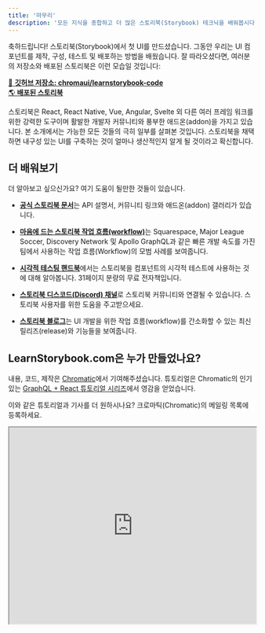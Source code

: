 ```yaml
---
title: '마무리'
description: '모든 지식을 종합하고 더 많은 스토리북(Storybook) 테크닉을 배워봅시다'
---
```


축하드립니다! 스토리북(Storybook)에서 첫 UI를 만드셨습니다. 그동안 우리는 UI 컴포넌트를 제작, 구성, 테스트 및 배포하는 방법을 배웠습니다. 잘 따라오셨다면, 여러분의 저장소와 배포된 스토리북은 이런 모습일 것입니다:

[📕 **깃허브 저장소: chromaui/learnstorybook-code**](https://github.com/chromaui/learnstorybook-code)
<br/>
[🌎 **배포된 스토리북**](https://master--5ccbe484c994280020b6d128.chromatic.com)

스토리북은 React, React Native, Vue, Angular, Svelte 외 다른 여러 프레임 워크를 위한 강력한 도구이며 활발한 개발자 커뮤니티와 풍부한 애드온(addon)을 가지고 있습니다. 본 소개에서는 가능한 모든 것들의 극히 일부를 살펴본 것입니다. 스토리북을 채택하면 내구성 있는 UI를 구축하는 것이 얼마나 생산적인지 알게 될 것이라고 확신합니다.

## 더 배워보기

더 알아보고 싶으신가요? 여기 도움이 될만한 것들이 있습니다.

- [**공식 스토리북 문서**](https://storybook.js.org/docs/react/get-started/introduction)는 API 설명서, 커뮤니티 링크와 애드온(addon) 갤러리가 있습니다.

- [**마음에 드는 스토리북 작업 흐름(workflow)**](https://www.chromatic.com/blog/the-delightful-storybook-workflow)는 Squarespace, Major League Soccer, Discovery Network 및 Apollo GraphQL과 같은 빠른 개발 속도를 가진 팀에서 사용하는 작업 흐름(Workflow)의 모범 사례를 보여줍니다.

- [**시각적 테스팅 핸드북**](https://storybook.js.org/tutorials/visual-testing-handbook/)에서는 스토리북을 컴포넌트의 시각적 테스트에 사용하는 것에 대해 알아봅니다. 31페이지 분량의 무료 전자책입니다.

- [**스토리북 디스코드(Discord) 채널**](https://discord.gg/UUt2PJb)로 스토리북 커뮤니티와 연결될 수 있습니다. 스토리북 사용자를 위한 도움을 주고받으세요.

- [**스토리북 블로그**](https://medium.com/storybookjs)는 UI 개발을 위한 작업 흐름(workflow)를 간소화할 수 있는 최신 릴리즈(release)와 기능들을 보여줍니다.

## LearnStorybook.com은 누가 만들었나요?

내용, 코드, 제작은 [Chromatic](https://www.chromatic.com/?utm_source=storybook_website&utm_medium=link&utm_campaign=storybook)에서 기여해주셨습니다. 튜토리얼은 Chromatic의 인기 있는 [GraphQL + React 튜토리얼 시리즈](https://www.chromatic.com/blog/graphql-react-tutorial-part-1-6)에서 영감을 얻었습니다.

이와 같은 튜토리얼과 기사를 더 원하시나요? 크로마틱(Chromatic)의 메일링 목록에 등록하세요.

<iframe style="height:400px;width:100%;max-width:800px;margin:0px auto;" src="https://upscri.be/d42fc0?as_embed"></iframe>
